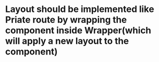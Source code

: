 # Layout should be implemented like Priate route by wrapping the component inside Wrapper(which will apply a new layout to the component)
